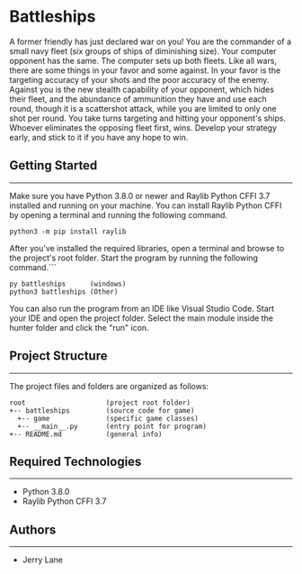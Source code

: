 # Battleships
A former friendly has just declared war on you! You are the commander of a small navy fleet (six groups of ships of diminishing size). Your computer opponent has the same. The computer sets up both fleets. Like all wars, there are some things in your favor and some against. In your favor is the targeting accuracy of your shots and the poor accuracy of the enemy. Against you is the new stealth capability of your opponent, which hides their fleet, and the abundance of ammunition they have and use each round, though it is a scattershot attack, while you are limited to only one shot per round. You take turns targeting and hitting your opponent's ships. Whoever eliminates the opposing fleet first, wins. Develop your strategy early, and stick to it if you have any hope to win. 

## Getting Started
---
Make sure you have Python 3.8.0 or newer and Raylib Python CFFI 3.7 installed and running on your machine. You can install Raylib Python CFFI by opening a terminal and running the following command.
```
python3 -m pip install raylib
```
After you've installed the required libraries, open a terminal and browse to the project's root folder. Start the program by running the following command.```
```
py battleships      (windows)
python3 battleships (Other)
```
You can also run the program from an IDE like Visual Studio Code. Start your IDE and open the 
project folder. Select the main module inside the hunter folder and click the "run" icon.

## Project Structure
---
The project files and folders are organized as follows:
```
root                    (project root folder)
+-- battleships         (source code for game)
  +-- game              (specific game classes)
  +-- __main__.py       (entry point for program)
+-- README.md           (general info)
```

## Required Technologies
---
* Python 3.8.0
* Raylib Python CFFI 3.7

## Authors
---
* Jerry Lane
